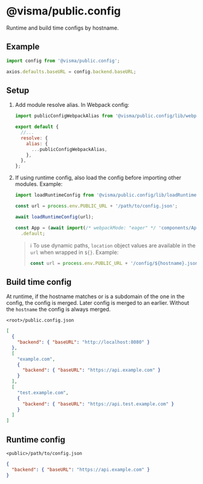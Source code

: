 # @visma/public.config

Runtime and build time configs by hostname.

## Example

```js
import config from '@visma/public.config';

axios.defaults.baseURL = config.backend.baseURL;
```

## Setup

1. Add module resolve alias. In Webpack config:

   ```js
   import publicConfigWebpackAlias from '@visma/public.config/lib/webpackAlias.js';

   export default {
     //...
     resolve: {
       alias: {
         ...publicConfigWebpackAlias,
       },
     },
   };
   ```

2. If using runtime config, also load the config before importing other modules. Example:

   ```js
   import loadRuntimeConfig from '@visma/public.config/lib/loadRuntimeConfig.js';

   const url = process.env.PUBLIC_URL + '/path/to/config.json';

   await loadRuntimeConfig(url);

   const App = (await import(/* webpackMode: "eager" */ 'components/App'))
     .default;
   ```

   > ℹ To use dynamic paths, `location` object values are available in the `url` when wrapped in `${}`. Example:
   >
   > ```js
   > const url = process.env.PUBLIC_URL + '/config/${hostname}.json';
   > ```

## Build time config

At runtime, if the hostname matches or is a subdomain of the one in the config, the config is merged. Later config is merged to an earlier. Without the `hostname` the config is always merged.

`<root>/public.config.json`

```json
[
  {
    "backend": { "baseURL": "http://localhost:8080" }
  },
  [
    "example.com",
    {
      "backend": { "baseURL": "https://api.example.com" }
    }
  ],
  [
    "test.example.com",
    {
      "backend": { "baseURL": "https://api.test.example.com" }
    }
  ]
]
```

## Runtime config

`<public>/path/to/config.json`

```json
{
  "backend": { "baseURL": "https://api.example.com" }
}
```
